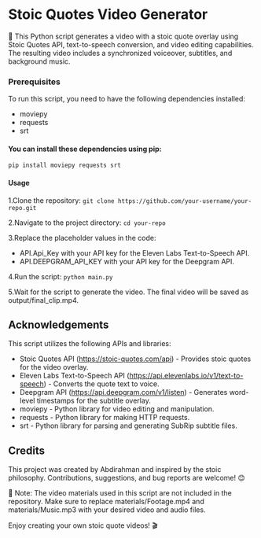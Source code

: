 # Stoic Quotes Video Generator
🎥 This Python script generates a video with a stoic quote overlay using Stoic Quotes API, text-to-speech conversion, and video editing capabilities. The resulting video includes a synchronized voiceover, subtitles, and background music.

### Prerequisites
To run this script, you need to have the following dependencies installed:

- moviepy 
- requests
- srt 
#### You can install these dependencies using pip:
```pip install moviepy requests srt```
#### Usage
1.Clone the repository:
```git clone https://github.com/your-username/your-repo.git```

2.Navigate to the project directory:
```cd your-repo```

3.Replace the placeholder values in the code:
- API.Api_Key with your API key for the Eleven Labs Text-to-Speech API.
- API.DEEPGRAM_API_KEY with your API key for the Deepgram API.

4.Run the script:
```python main.py```

5.Wait for the script to generate the video. The final video will be saved as output/final_clip.mp4.

## Acknowledgements
This script utilizes the following APIs and libraries:

- Stoic Quotes API (https://stoic-quotes.com/api) - Provides stoic quotes for the video overlay.
- Eleven Labs Text-to-Speech API (https://api.elevenlabs.io/v1/text-to-speech) - Converts the quote text to voice.
- Deepgram API (https://api.deepgram.com/v1/listen) - Generates word-level timestamps for the subtitle overlay.
- moviepy - Python library for video editing and manipulation.
- requests - Python library for making HTTP requests.
- srt - Python library for parsing and generating SubRip subtitle files.

## Credits
This project was created by Abdirahman and inspired by the stoic philosophy. Contributions, suggestions, and bug reports are welcome! 😊

📝 Note: The video materials used in this script are not included in the repository. Make sure to replace materials/Footage.mp4 and materials/Music.mp3 with your desired video and audio files.

Enjoy creating your own stoic quote videos! 🎬
